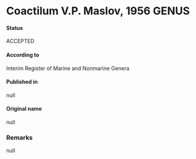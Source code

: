 Coactilum V.P. Maslov, 1956 GENUS
=======

#### Status
ACCEPTED

#### According to
Interim Register of Marine and Nonmarine Genera

#### Published in
null

#### Original name
null

### Remarks
null